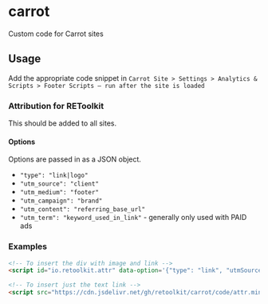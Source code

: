 # carrot

Custom code for Carrot sites

## Usage

Add the appropriate code snippet in `Carrot Site > Settings > Analytics & Scripts > Footer Scripts – run after the site is loaded`

### Attribution for REToolkit

This should be added to all sites.

#### Options

Options are passed in as a JSON object.

- `"type": "link|logo"`
- `"utm_source": "client"`
- `"utm_medium": "footer"`
- `"utm_campaign": "brand"`
- `"utm_content": "referring_base_url"`
- `"utm_term": "keyword_used_in_link"` - generally only used with PAID ads


### Examples

```html
<!-- To insert the div with image and link -->
<script id="io.retoolkit.attr" data-option='{"type": "link", "utmSource": "source", "utmMedium": "medium", "utmContent": "content", "utmCampaign": "campaign", "utmTerm": "term"}'></script>

```

```html
<!-- To insert just the text link -->
<script src="https://cdn.jsdelivr.net/gh/retoolkit/carrot/code/attr.min.js" id="io.retoolkit.attr" attr-type="link" utm_source="..." utm_medium="..." utm_content="..." utm_campaign="..." utm_term="..."></script>
```
